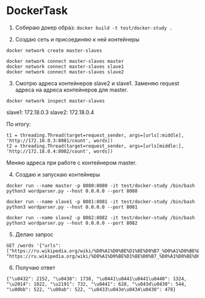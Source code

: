 # DockerTask

1. Собираю докер образ:
```docker build -t test/docker-study .```

2. Создаю сеть и присоединяю к ней контейнеры
```
docker network create master-slaves

docker network connect master-slaves master
docker network connect master-slaves slave1
docker network connect master-slaves slave2
```

3. Смотрю адреса контейнеров slave2 и slave1. Заменяю request адреса на адреса контейнеров для master.
```
docker network inspect master-slaves
```

slave1: 172.18.0.3
slave2: 172.18.0.4

По итогу:
```
t1 = threading.Thread(target=request_sender, args=[urls[:middle], 'http://172.18.0.3:8081/count', words])
t2 = threading.Thread(target=request_sender, args=[urls[middle:], 'http://172.18.0.4:8082/count', words])
```

Меняю адреса при работе с контейнером master.

4. Создаю и запускаю контейнеры
```
docker run --name master -p 8080:8080 -it test/docker-study /bin/bash
python3 wordparser.py --host 0.0.0.0 --port 8080
```
```
docker run --name slave1 -p 8081:8081 -it test/docker-study /bin/bash
python3 wordparser.py --host 0.0.0.0 --port 8081
```
```
docker run --name slave2 -p 8082:8082 -it test/docker-study /bin/bash
python3 wordparser.py --host 0.0.0.0 --port 8082
```

5. Делаю запрос
```
GET /words '{"urls": ["https://ru.wikipedia.org/wiki/%D0%A1%D0%BE%D1%8E%D0%B7_%D0%A1%D0%BE%D0%B2%D0%B5%D1%82%D1%81%D0%BA%D0%B8%D1%85_%D0%A1%D0%BE%D1%86%D0%B8%D0%B0%D0%BB%D0%B8%D1%81%D1%82%D0%B8%D1%87%D0%B5%D1%81%D0%BA%D0%B8%D1%85_%D0%A0%D0%B5%D1%81%D0%BF%D1%83%D0%B1%D0%BB%D0%B8%D0%BA", "https://ru.wikipedia.org/wiki/%D0%A1%D0%BE%D1%8E%D0%B7_%D0%A1%D0%BE%D0%B2%D0%B5%D1%82%D1%81%D0%BA%D0%B8%D1%85_%D0%A1%D0%BE%D1%86%D0%B8%D0%B0%D0%BB%D0%B8%D1%81%D1%82%D0%B8%D1%87%D0%B5%D1%81%D0%BA%D0%B8%D1%85_%D0%A0%D0%B5%D1%81%D0%BF%D1%83%D0%B1%D0%BB%D0%B8%D0%BA"]}'
```

6. Получаю ответ
```
{"\u0432": 2152, "\u0438": 1738, "\u0441\u0441\u0441\u0440": 1324, "\u2014": 1022, "\u2191": 732, "\u0441": 628, "\u043d\u0430": 544, "\u00bb": 522, "\u00ab": 522, "\u0433\u043e\u0434\u0430": 478}
```
